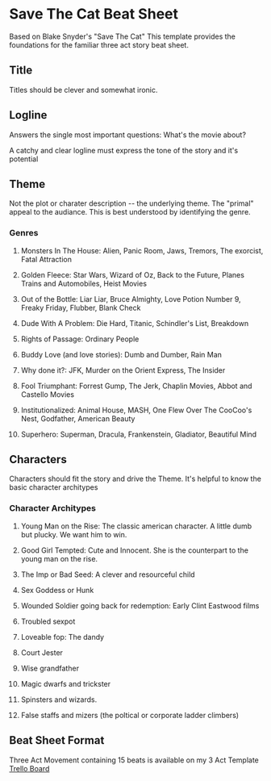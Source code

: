 # Save The Cat Beat Sheet

Based on Blake Snyder's "Save The Cat" This template provides the foundations for the familiar three act story beat sheet.

## Title

Titles should be clever and somewhat ironic.

## Logline

Answers the single most important questions: What's the movie about?

A catchy and clear logline must express the tone of the story and it's potential

## Theme

Not the plot or charater description -- the underlying theme. The "primal" appeal to the audiance. This is best understood by identifying the genre.

### Genres

1. Monsters In The House: Alien, Panic Room, Jaws, Tremors, The exorcist, Fatal Attraction

2. Golden Fleece: Star Wars, Wizard of Oz, Back to the Future, Planes Trains and Automobiles, Heist Movies

3. Out of the Bottle: Liar Liar, Bruce Almighty, Love Potion Number 9, Freaky Friday, Flubber, Blank Check

4. Dude With A Problem: Die Hard, Titanic, Schindler's List, Breakdown

5. Rights of Passage: Ordinary People

6. Buddy Love (and love stories): Dumb and Dumber, Rain Man

7. Why done it?: JFK, Murder on the Orient Express, The Insider

8. Fool Triumphant: Forrest Gump, The Jerk, Chaplin Movies, Abbot and Castello Movies

9. Institutionalized: Animal House, MASH, One Flew Over The CooCoo's Nest, Godfather, American Beauty

10. Superhero: Superman, Dracula, Frankenstein, Gladiator, Beautiful Mind

## Characters

Characters should fit the story and drive the Theme. It's helpful to know the basic character architypes

### Character Architypes

1. Young Man on the Rise: The classic american character. A little dumb but plucky. We want him to win.

2. Good Girl Tempted: Cute and Innocent. She is the counterpart to the young man on the rise.

3. The Imp or Bad Seed: A clever and resourceful child

4. Sex Goddess or Hunk

5. Wounded Soldier going back for redemption: Early Clint Eastwood films

6. Troubled sexpot

7. Loveable fop: The dandy

8. Court Jester

9. Wise grandfather

10. Magic dwarfs and trickster

11. Spinsters and wizards.

12. False staffs and mizers (the poltical or corporate ladder climbers)

## Beat Sheet Format

Three Act Movement containing 15 beats is available on my 3 Act Template [Trello Board]

[Trello Board]: https://trello.com/b/wDoWyf5z/3-act-plot-template-15-chapter
